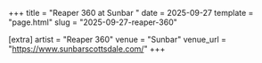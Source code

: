 +++
title = "Reaper 360 at Sunbar "
date = 2025-09-27
template = "page.html"
slug = "2025-09-27-reaper-360"

[extra]
artist = "Reaper 360"
venue = "Sunbar"
venue_url = "https://www.sunbarscottsdale.com/"
+++
